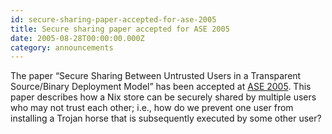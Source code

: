 ```yaml
---
id: secure-sharing-paper-accepted-for-ase-2005
title: Secure sharing paper accepted for ASE 2005
date: 2005-08-28T00:00:00.000Z
category: announcements
---
```


The paper “Secure Sharing Between Untrusted Users in a Transparent Source/Binary Deployment Model” has been accepted at [ASE 2005](http://www.ase-conference.org/). This paper describes how a Nix store can be securely shared by multiple users who may not trust each other; i.e., how do we prevent one user from installing a Trojan horse that is subsequently executed by some other user?
